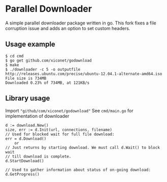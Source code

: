 # Parallel Downloader

A simple parallel downloader package written in go. 
This fork fixes a file corruption issue and adds an option to set custom headers.


## Usage example
    $ cd cmd
    $ go get github.com/xiconet/godownload
    $ make
    $ ./downloader -c 5 -o outputfile http://releases.ubuntu.com/precise/ubuntu-12.04.1-alternate-amd64.iso
    File size is 734MB
    Downloaded 0.23% of 734MB, at 121KB/s

## Library usage
Import `"github/com/xiconet/godownload"` 
See `cmd/main.go` for implementation of downloader

    d := download.New()
    size, err := d.Init(url, connections, filename)
    // Used for blocked wait for full file download:
    err = d.Download()
        or
    // Just returns by starting download. We must call d.Wait() to block wait
    // till download is complete.
    d.StartDownload()

    // Used to gather information about status of on-going download:
    d.GetProgress()


